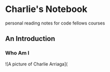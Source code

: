 # Charlie's Notebook
personal reading notes for code fellows courses

## An Introduction
### Who Am I
![A picture of Charlie Arriaga](
